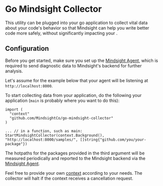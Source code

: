 # Go Mindsight Collector

This utility can be plugged into your go application to collect vital data about your code's behavior so that Mindsight can help you write better code more safely, without significantly impacting your .

## Configuration

Before you get started, make sure you set up the [Mindsight Agent](https://github.com/MindsightCo/hotpath-agent), which is
required to send diagnostic data to Mindsight's backend for further analysis.

Let's assume for the example below that your agent will be listening at `http://localhost:8000`.

To start collecting data from your application, do the following your application (`main` is probably where you want to do this):

```
import (
  "context"
  "github.com/MindsightCo/go-mindsight-collector"
)

... // in a function, such as main:
StartMindsightCollector(context.Background(), "http://localhost:8000/samples/", []string{"github.com/you/your-package"})
```

The hotpaths for the packages provided in the third argument will be measured periodically and reported to the Mindsight backend via the [Mindsight Agent](https://github.com/MindsightCo/hotpath-agent).

Feel free to provide your own [context](https://godoc.org/context) according to your needs. The collector will halt if the context receives a cancellation request.
